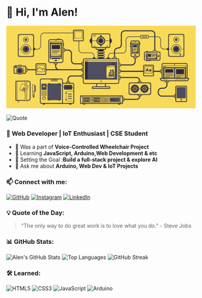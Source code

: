 
# 👋 Hi, I'm Alen!
<p align="center">
 <img src="https://github.com/Alentj/alentj/raw/main/aab6d8e2-88bf-4d56-a2ab-4ce46f2cdcfa.gif" width="600px">
</p>

![Quote](https://quotes-github-readme.vercel.app/api?type=horizontal&theme=dark)


### 🚀 Web Developer | IoT Enthusiast | CSE Student
- 🔭 Was a part of **Voice-Controlled Wheelchair Project** 
- 🌱 Learning **JavaScript, Arduino,Web Development & etc**
- 🎯 Setting the Goal :**Build a full-stack project & explore AI**
- 💬 Ask me about **Arduino, Web Dev & IoT Projects**

### 📫 Connect with me:
[![GitHub](https://img.shields.io/badge/-GitHub-333?style=flat-square&logo=GitHub&logoColor=white)](https://github.com/alentj)
[![Instagram](https://img.shields.io/badge/-Instagram-E4405F?style=flat-square&logo=Instagram&logoColor=white)](https://www.instagram.com/alen.tj_)
[![LinkedIn](https://img.shields.io/badge/-LinkedIn-0077B5?style=flat-square&logo=LinkedIn&logoColor=white)](https://linkedin.com/in/alen-tj)
### 💡 Quote of the Day:

> "The only way to do great work is to love what you do." - Steve Jobs

### 📊 GitHub Stats:
![Alen's GitHub Stats](https://github-readme-stats.vercel.app/api?username=alentj&show_icons=true&theme=tokyonight)
![Top Languages](https://github-readme-stats.vercel.app/api/top-langs/?username=alentj&layout=compact&theme=tokyonight)
![GitHub Streak](https://github-readme-streak-stats.herokuapp.com/?user=alentj&theme=tokyonight)
### 🛠️ Learned:
![HTML5](https://img.shields.io/badge/-HTML5-E34F26?style=plastic&logo=html5&logoColor=white)
![CSS3](https://img.shields.io/badge/-CSS3-1572B6?style=plastic&logo=css3)
![JavaScript](https://img.shields.io/badge/-JavaScript-F7DF1E?style=plastic&logo=javascript&logoColor=black)
![Arduino](https://img.shields.io/badge/-Arduino-00979D?style=plastic&logo=arduino&logoColor=white)
